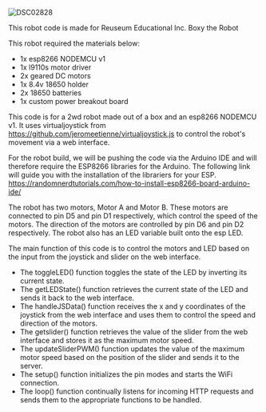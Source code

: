 ![DSC02828](https://user-images.githubusercontent.com/121644329/210115160-8a283f81-5afd-439f-b41c-e01cd687a7a4.JPG)

This robot code is made for Reuseum Educational Inc. Boxy the Robot

This robot required the materials below:
- 1x esp8266 NODEMCU v1
- 1x l9110s motor driver
- 2x geared DC motors
- 1x 8.4v 18650 holder
- 2x 18650 batteries
- 1x custom power breakout board

This code is for a 2wd robot made out of a box and an esp8266 NODEMCU v1. It uses virtualjoystick from https://github.com/jeromeetienne/virtualjoystick.js to control the robot's movement via a web interface.

For the robot build, we will be pushing the code via the Arduino IDE and will therefore require the ESP8266 libraries for the Arduino. The following link will guide you with the installation of the librariers for your ESP. https://randomnerdtutorials.com/how-to-install-esp8266-board-arduino-ide/

The robot has two motors, Motor A and Motor B. These motors are connected to pin D5 and pin D1 respectively, which control the speed of the motors. The direction of 
the motors are controlled by pin D6 and pin D2 respectively. The robot also has an LED variable built onto the esp LED.

The main function of this code is to control the motors and LED based on the input from the joystick and slider on the web interface. 

- The toggleLED() function toggles the state of the LED by inverting its current state. 
- The getLEDState() function retrieves the current state of the LED and sends it back to the web interface. 
- The handleJSData() function receives the x and y coordinates of the joystick from the web interface and uses them to control the speed and direction of the motors. 
- The getslider() function retrieves the value of the slider from the web interface and stores it as the maximum motor speed. 
- The updateSliderPWM() function updates the value of the maximum motor speed based on the position of the slider and sends it to the server.
- The setup() function initializes the pin modes and starts the WiFi connection. 
- The loop() function continually listens for incoming HTTP requests and sends them to the appropriate functions to be handled.
